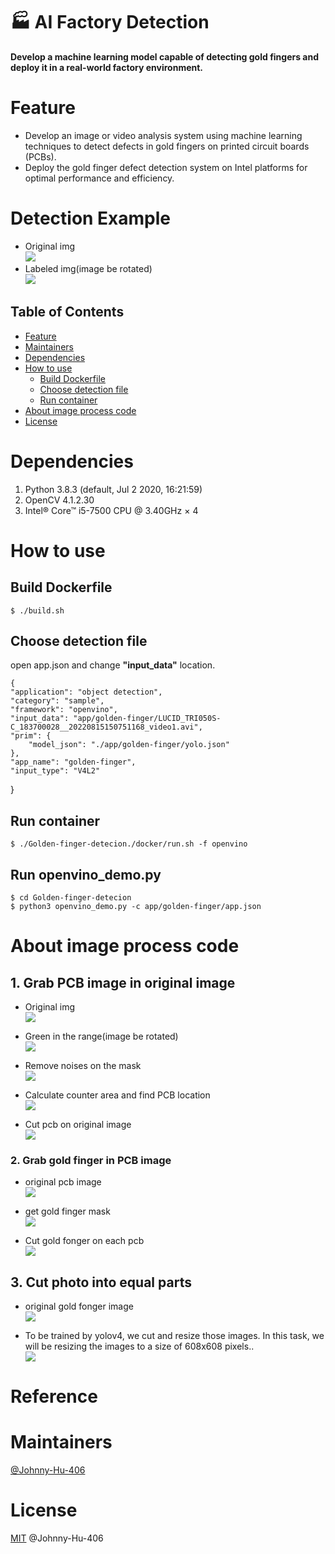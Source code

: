 # :factory: AI Factory Detection
**Develop a machine learning model capable of detecting gold fingers and deploy it in a real-world factory environment.**

# Feature

- Develop an image or video analysis system using machine learning techniques to detect defects in gold fingers on printed circuit boards (PCBs).
- Deploy the gold finger defect detection system on Intel platforms for optimal performance and efficiency.


# Detection Example

- Original img<br>
![](README_intro_img/LUCID_6.jpg)
- Labeled img(image be rotated)<br>
![](README_intro_img/result.png)

## Table of Contents

- [Feature](#feature)
- [Maintainers](#maintainers)
- [Dependencies](#dependencies)
- [How to use](#how-to-use)
    - [Build Dockerfile](#build-dockerfile)
    - [Choose detection file](#choose-detection-file)
    - [Run container](#run-container)
- [About image process code](#about-image-process-code)
- [License](#license)

# Dependencies
1. Python 3.8.3 (default, Jul  2 2020, 16:21:59)
2. OpenCV 4.1.2.30
3. Intel® Core™ i5-7500 CPU @ 3.40GHz × 4

# How to use

## Build Dockerfile
    $ ./build.sh
## Choose detection file
open app.json and change **"input_data"** location.
    
    {
    "application": "object detection",
    "category": "sample",
    "framework": "openvino",
    "input_data": "app/golden-finger/LUCID_TRI050S-C_183700028__20220815150751168_video1.avi",
    "prim": {
        "model_json": "./app/golden-finger/yolo.json"
    },
    "app_name": "golden-finger",
    "input_type": "V4L2"
}
## Run container
    $ ./Golden-finger-detecion./docker/run.sh -f openvino

## Run openvino_demo.py
    $ cd Golden-finger-detecion
    $ python3 openvino_demo.py -c app/golden-finger/app.json
    

# About image process code 

## 1. Grab PCB image in original image
* Original img<br>
![](README_intro_img/LUCID_6.jpg)


* Green in the range(image be rotated)<br>
![](README_intro_img/pcb_mask_with_noises.png)

* Remove noises on the mask<br>
![](README_intro_img/remove_noise_mask.png)

* Calculate counter area and find PCB location<br>
![](README_intro_img/pcb_mask1.png)

* Cut pcb on original image<br>
![](README_intro_img/cut_pcb.png)

### 2. Grab gold finger in PCB image
- original pcb image<br>
![](README_intro_img/cut_pcb.png)

- get gold finger mask<br>
![](README_intro_img/finger_mask.png)

- Cut gold fonger on each pcb<br>
![](README_intro_img/cut_finger.png)


## 3. Cut photo into equal parts
- original  gold fonger image<br>
![](README_intro_img/cut_finger.png)

- To be trained by yolov4, we cut and resize those images. 
In this task, we will be resizing the images to a size of 608x608 pixels..<br>
![](README_intro_img/tar_back1.png)


# Reference

# Maintainers
[@Johnny-Hu-406](https://github.com/Johnny-Hu-406)

# License
[MIT](LICENSE) @Johnny-Hu-406
